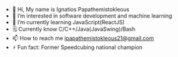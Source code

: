 - 👋 Hi, My name is Ignatios Papathemistokleous
- 👀 I’m interested in software development and machine learning
- 🌱 I’m currently learning JavaScript(ReactJS)
- 🗒️ Currently know C/C++/Java(JavaSwing)/Bash
- 📫 How to reach me ipapathemistokleous21@gmail.com
- ⚡ Fun fact: Former Speedcubing national champion
